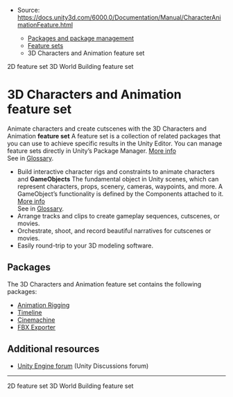 * Source: https://docs.unity3d.com/6000.0/Documentation/Manual/CharacterAnimationFeature.html

  * [Packages and package management](https://docs.unity3d.com/6000.0/Documentation/Manual/PackagesList.html)
  * [Feature sets](https://docs.unity3d.com/6000.0/Documentation/Manual/FeatureSets.html)
  * 3D Characters and Animation feature set


[](https://docs.unity3d.com/6000.0/Documentation/Manual/2DFeature.html)
2D feature set
[](https://docs.unity3d.com/6000.0/Documentation/Manual/WorldBuildingFeature.html)
3D World Building feature set
# 3D Characters and Animation feature set
Animate characters and create cutscenes with the 3D Characters and Animation **feature set** A feature set is a collection of related packages that you can use to achieve specific results in the Unity Editor. You can manage feature sets directly in Unity’s Package Manager. [More info](https://docs.unity3d.com/6000.0/Documentation/Manual/FeatureSets.html)  
See in [Glossary](https://docs.unity3d.com/6000.0/Documentation/Manual/Glossary.html#Featureset).
  * Build interactive character rigs and constraints to animate characters and **GameObjects** The fundamental object in Unity scenes, which can represent characters, props, scenery, cameras, waypoints, and more. A GameObject’s functionality is defined by the Components attached to it. [More info](https://docs.unity3d.com/6000.0/Documentation/Manual/class-GameObject.html)  
See in [Glossary](https://docs.unity3d.com/6000.0/Documentation/Manual/Glossary.html#GameObject).
  * Arrange tracks and clips to create gameplay sequences, cutscenes, or movies.
  * Orchestrate, shoot, and record beautiful narratives for cutscenes or movies.
  * Easily round-trip to your 3D modeling software.


## Packages
The 3D Characters and Animation feature set contains the following packages:
  * [Animation Rigging](https://docs.unity3d.com/6000.0/Documentation/Manual/com.unity.animation.rigging.html)
  * [Timeline](https://docs.unity3d.com/6000.0/Documentation/Manual/com.unity.timeline.html)
  * [Cinemachine](https://docs.unity3d.com/6000.0/Documentation/Manual/com.unity.cinemachine.html)
  * [FBX Exporter](https://docs.unity3d.com/6000.0/Documentation/Manual/com.unity.formats.fbx.html)


## Additional resources
  * [Unity Engine forum](https://discussions.unity.com/c/unity-engine/52) (Unity Discussions forum)


* * *
[](https://docs.unity3d.com/6000.0/Documentation/Manual/2DFeature.html)
2D feature set
[](https://docs.unity3d.com/6000.0/Documentation/Manual/WorldBuildingFeature.html)
3D World Building feature set
